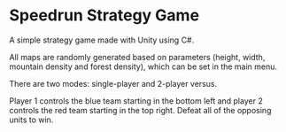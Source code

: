 # Speedrun Strategy Game
A simple strategy game made with Unity using C#.

All maps are randomly generated based on parameters (height, width, mountain density and forest density), which can be set in the main menu.

There are two modes: single-player and 2-player versus.

Player 1 controls the blue team starting in the bottom left and player 2 controls the red team starting in the top right. Defeat all of the opposing units to win.